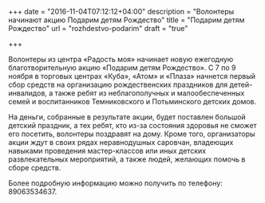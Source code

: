 +++
date = "2016-11-04T07:12:12+04:00"
description = "Волонтеры начинают акцию Подарим детям Рождество"
title = "Подарим детям Рождество"
url = "rozhdestvo-podarim"
draft = "true"

+++

Волонтеры из центра «Радость моя» начинает новую ежегодную благотворительную акцию «Подарим детям Рождество». С 7 по 9 ноября в торговых центрах «Куба», «Атом» и «Плаза» начнется первый сбор средств на организацию рождественских праздников для детей-инвалидов, а также ребят из неблагополучных и малообеспеченных семей и воспитанников Темниковского и Потьминского детских домов.

На деньги, собранные в результате акции, будет поставлен большой детский праздник, а тех ребят, кто из-за состояния здоровья не сможет его посетить, волонтеры поздравят на дому. Кроме того, организаторы акции ждут в своих рядах неравнодушных саровчан, владеющих навыками проведения мастер-классов или иных детских развлекательных мероприятий, а также людей, желающих помочь в сборе средств.

Более подробную информацию можно получить по телефону: 89063534637.